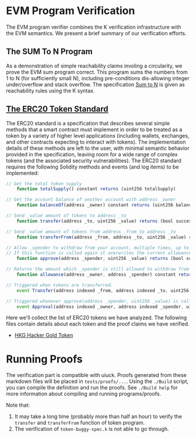 EVM Program Verification
========================

The EVM program verifier combines the K verification infrastructure with the EVM semantics.
We present a brief summary of our verification efforts.

The SUM To N Program
--------------------

As a demonstration of simple reachability claims involing a circularity, we prove the EVM sum program correct.
This program sums the numbers from 1 to N (for sufficiently small N), including pre-conditions dis-allowing integer under/overflow and stack overflow.
The specification [Sum to N](sum-to-n.md) is given as reachability rules using the K syntax.

[The ERC20 Token Standard](https://github.com/ethereum/EIPs/issues/20)
----------------------------------------------------------------------

The ERC20 standard is a specification that describes several simple methods that a smart contract must implement in order to be treated as a token by a variety of higher level applications (including wallets, exchanges, and other contracts expecting to interact with tokens).
The implementation details of these methods are left to the user, with minimal semantic behavior provided in the specification, leaving room for a wide range of complex tokens (and the associated security vulnerabilities).
The ERC20 standard requires the following Solidity methods and events (and log items) to be implemented:

```js
// Get the total token supply
    function totalSupply() constant returns (uint256 totalSupply)

// Get the account balance of another account with address _owner
    function balanceOf(address _owner) constant returns (uint256 balance)

// Send _value amount of tokens to address _to
    function transfer(address _to, uint256 _value) returns (bool success)

// Send _value amount of tokens from address _from to address _to
    function transferFrom(address _from, address _to, uint256 _value) returns (bool success)

// Allow _spender to withdraw from your account, multiple times, up to the _value amount.
// If this function is called again it overwrites the current allowance with _value.
    function approve(address _spender, uint256 _value) returns (bool success)

// Returns the amount which _spender is still allowed to withdraw from _owner
    function allowance(address _owner, address _spender) constant returns (uint256 remaining)

// Triggered when tokens are transferred.
    event Transfer(address indexed _from, address indexed _to, uint256 _value)

// Triggered whenever approve(address _spender, uint256 _value) is called.
    event Approval(address indexed _owner, address indexed _spender, uint256 _value)
```

Here we'll collect the list of ERC20 tokens we have analyzed.
The following files contain details about each token and the proof claims we have verified.

-   [HKG Hacker Gold Token](hkg.md)

Running Proofs
==============

The verification part is compatible with uiuck.
Proofs generated from these markdown files will be placed in `tests/proofs/...`.
Using the `./Build` script, you can compile the definition and run the proofs.
See `./Build help` for more information about compiling and running programs/proofs.

Note that:

1.  It may take a long time (probably more than half an hour) to verify the `transfer` and `transferFrom` function of token program.
2.  The verification of `token-buggy-spec.k` is not able to go through.
